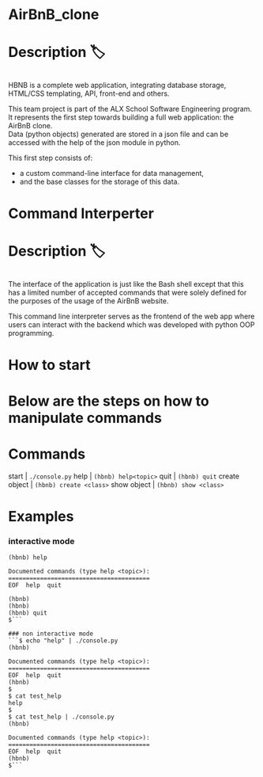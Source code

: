 # AirBnB_clone
# Description :label:

## 

HBNB is a complete web application, integrating database storage, HTML/CSS templating, API, front-end and others.

This team project is part of the ALX School Software Engineering program. </br>
It represents the first step towards building a full web application: the AirBnB clone.</br>
Data (python objects) generated are stored in a json file and can be accessed with the help of the json module in python. </br>

This first step consists of:
- a custom command-line interface for data management,
- and the base classes for the storage of this data.

# Command Interperter
# Description :label:

##

The interface of the application is just like the Bash shell except that this has a limited number of accepted commands that were solely defined for the purposes of the usage of the AirBnB website.</br>

This command line interpreter serves as the frontend of the web app where users can interact with the backend which was developed with python OOP programming.</br>

# How to start
# Below are the steps on how to manipulate commands

# Commands 
start | ```./console.py```
help  | ```(hbnb) help<topic>```
quit | ```(hbnb) quit```
create object | ```(hbnb) create <class>```
show object | ```(hbnb) show <class>```

# Examples

### interactive mode
```$ ./console.py
(hbnb) help

Documented commands (type help <topic>):
========================================
EOF  help  quit

(hbnb) 
(hbnb) 
(hbnb) quit
$```

### non interactive mode
```$ echo "help" | ./console.py
(hbnb)

Documented commands (type help <topic>):
========================================
EOF  help  quit
(hbnb) 
$
$ cat test_help
help
$
$ cat test_help | ./console.py
(hbnb)

Documented commands (type help <topic>):
========================================
EOF  help  quit
(hbnb) 
$```

